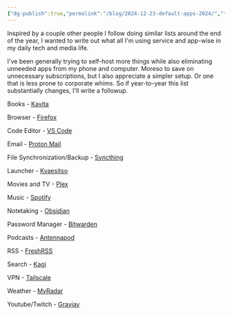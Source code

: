 ```yaml
---
{"dg-publish":true,"permalink":"/blog/2024-12-23-default-apps-2024/","tags":["blog"],"created":"2024-12-23","updated":"2024-12-23"}
---
```



Inspired by a couple other people I follow doing similar lists around the end of the year, I wanted to write out what all I'm using service and app-wise in my daily tech and media life.

I've been generally trying to self-host more things while also eliminating unneeded apps from my phone and computer. Moreso to save on unnecessary subscriptions, but I also appreciate a simpler setup. Or one that is less prone to corporate whims. So if year-to-year this list substantially changes, I'll write a followup.

Books - [Kavita](https://www.kavitareader.com/)

Browser - [Firefox](https://www.mozilla.org/en-US/firefox/)

Code Editor - [VS Code](https://code.visualstudio.com/insiders/)

Email - [Proton Mail](https://proton.me/mail)

File Synchronization/Backup - [Syncthing](https://syncthing.net/)

Launcher - [Kvaesitso](https://github.com/MM2-0/Kvaesitso)

Movies and TV - [Plex](https://www.plex.tv/)

Music - [Spotify](https://www.spotify.com/)

Notetaking - [Obsidian](https://obsidian.md/)

Password Manager - [Bitwarden](https://bitwarden.com/)

Podcasts - [Antennapod](https://antennapod.org/)

RSS - [FreshRSS](https://freshrss.org/index.html)

Search - [Kagi](https://kagi.com/)

VPN - [Tailscale](https://tailscale.com/)

Weather - [MyRadar](https://myradar.com/)

Youtube/Twitch - [Grayjay](https://grayjay.app/)
